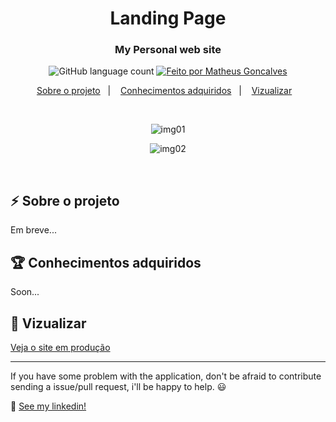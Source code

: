 <h1 align="center">
  Landing Page
</h1>

<h3 align="center">
  My Personal web site
</h3>


<p align="center">
  <img alt="GitHub language count" src="https://img.shields.io/github/languages/count/MatheusGoncalvs/matheusgoncalvs.github.io?color=%#3ae374">

  <a href="https://www.linkedin.com/in/matheusgoncalvs/">
    <img alt="Feito por Matheus Goncalves" src="https://img.shields.io/badge/made%20by-MatheusGoncalves-%3ae374">
  </a>
</p>

<p align="center">
  <a href="#zap-sobre-o-projeto">Sobre o projeto</a>&nbsp;&nbsp;&nbsp;|&nbsp;&nbsp;&nbsp;
  <a href="#trophy-conhecimentos-adquiridos">Conhecimentos adquiridos</a>&nbsp;&nbsp;&nbsp;|&nbsp;&nbsp;&nbsp;
  <a href="#rocket-vizualizar">Vizualizar</a>&nbsp;&nbsp;&nbsp;
</p>

<br>
<p align="center">
  <img align="center" src="./" alt="img01" border="0">
</p>
<p align="center">
  <img align="center" src="" alt="img02" border="0">
</p>
<br>


## :zap: Sobre o projeto
Em breve...
## :trophy: Conhecimentos adquiridos
Soon...
## :rocket: Vizualizar

[Veja o site em produção](https://matheusgoncalvs.github.io/)

---

If you have some problem with the application, don't be afraid to contribute sending a issue/pull request, i'll be happy to help. 😃

:wave: [See my linkedin!](https://www.linkedin.com/in/MatheusGoncalvs/)

